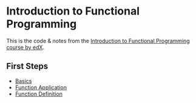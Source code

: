 # Introduction to Functional Programming

This is the code & notes from the [Introduction to Functional Programming course by edX](https://www.edx.org/course/introduction-to-functional-programming).

## First Steps

- [Basics](./01.first-steps/basics.hs)
- [Function Application](./01.first-steps/function_application.hs)
- [Function Definition](./01.first-steps/function_definition.hs)
